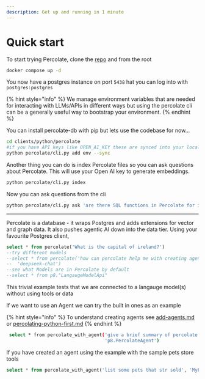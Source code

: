 ```yaml
---
description: Get up and running in 1 minute
---
```


# Quick start

To start trying Percolate, clone the [repo](https://github.com/Percolation-Labs/percolate) and from the root

```bash
docker compose up -d
```

You now have a postgres instance on port `5438` hat you can log into with `postgres:postgres`

{% hint style="info" %}
We manage environment variables that are needed for interacting with LLMs/APIs in different ways but using the percolate cli can be a generally useful way to bootstrap your environment.&#x20;
{% endhint %}

You can install percolate-db with pip but lets use the codebase for now...

```bash
cd clients/python/percolate
#if you have API keys like OPEN_AI_KEY these are synced into your local instance
python percolate/cli.py add env --sync
```

Another thing you can do is index Percolate files so you can ask questions about Percolate. This will use your Open AI key to generate embeddings.&#x20;

```bash
python percolate/cli.py index 
```

Now you can ask questions from the cli

```bash
python percolate/cli.py ask 'are there SQL functions in Percolate for interacting with models like Claude?'
```

***

Percolate is a database - it wraps Postgres and adds extensions for vector and graph data. It also pushes agentic AI down into the data tier. Using your favourite Postgres client,

```sql
select * from percolate('What is the capital of ireland?')
--try different models
--select * from percolate('how can percolate help me with creating agentic systems',
--  'deepseek-chat')
--see what Models are in Percolate by default
--select * from p8."LangaugeModelApi"
```

This trivial example tests that we are connected to a langauge model(s) without using tools or data

If we want to use an Agent we can try the built in ones as an example&#x20;

{% hint style="info" %}
To understand creating agents see [add-agents.md](../configure/add-agents.md "mention") or [percolating-python-first.md](../recipes/percolating-python-first.md "mention")
{% endhint %}

```bash
 select * from percolate_with_agent('give a brief summary of percolate', 
                                    'p8.PercolateAgent')
```

If you have created an agent using the example with the sample pets store tools

```sql
select * from percolate_with_agent('list some pets that str sold', 'MyFirstAgent',
```

&#x20;

